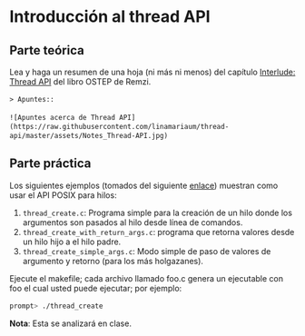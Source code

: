 # Introducción al thread API #

## Parte teórica ##

Lea y haga un resumen de una hoja (ni más ni menos) del capítulo  [Interlude: Thread API](http://pages.cs.wisc.edu/~remzi/OSTEP/threads-api.pdf) del libro OSTEP de Remzi.

    > Apuntes::

    ![Apuntes acerca de Thread API](https://raw.githubusercontent.com/linamariaum/thread-api/master/assets/Notes_Thread-API.jpg)

## Parte práctica ##

Los siguientes ejemplos (tomados del siguiente [enlace](https://github.com/remzi-arpacidusseau/ostep-code/tree/master/threads-api)) muestran como usar el API POSIX para hilos:
1. ```thread_create.c```: Programa simple para la creación de un hilo donde los argumentos son pasados al hilo desde línea de comandos.
2. ```thread_create_with_return_args.c```: programa que retorna valores desde un hilo hijo a el hilo padre.
3. ```thread_create_simple_args.c```: Modo simple de paso de valores de argumento y retorno (para los más holgazanes).

Ejecute el makefile; cada archivo llamado foo.c genera un ejecutable con foo el cual usted puede ejecutar; por ejemplo:

```bash
prompt> ./thread_create
```

**Nota**: Esta se analizará en clase.
